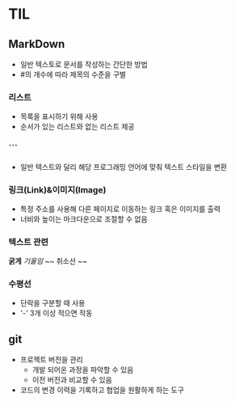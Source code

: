 # TIL

## MarkDown
- 일반 텍스토로 문서를 작성하는 간단한 방법
- #의 개수에 따라 제목의 수준을 구별

### 리스트
- 목록을 표시하기 위해 사용
- 순서가 있는 리스트와 없는 리스트 제공

### ```
- 일반 텍스트와 달리 해당 프로그래밍 언어에 맞춰 텍스트 스타일을 변환

### 링크(Link)&이미지(Image)
- 특정 주소를 사용해 다른 페이지로 이동하는 링크 혹은 이미지를 출력
- 너비와 높이는 마크다운으로 조절할 수 없음

### 텍스트 관련
**굵게**
*기울임*
~~ 취소선 ~~

### 수평선
- 단락을 구분할 때 사용
- '-' 3개 이상 적으면 작동


## git
- 프로젝트 버전을 관리
  - 개발 되어온 과정을 파악할 수 있음
  - 이전 버전과 비교할 수 있음
- 코드의 변경 이력을 기록하고 협업을 원활하게 하는 도구